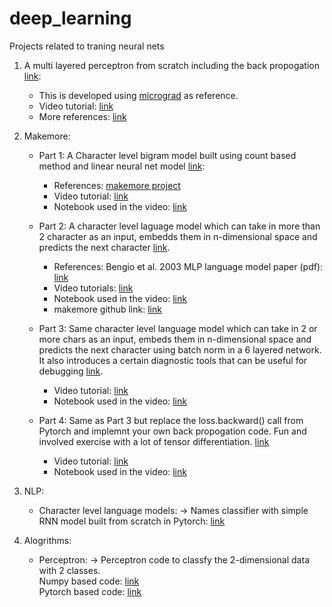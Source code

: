 # deep_learning
Projects related to traning neural nets

1) A multi layered perceptron from scratch including the back propogation [link](https://github.com/rpharale/deep_learning/blob/main/notebooks/mlp_from_scratch/mlp_from_scratch.ipynb):
    - This is developed using [micrograd](https://github.com/karpathy/micrograd) as reference.
    - Video tutorial: [link](https://www.youtube.com/watch?v=VMj-3S1tku0)
    - More references: [link](https://github.com/karpathy/nn-zero-to-hero/tree/master/lectures/micrograd)
   
2) Makemore: 
    - Part 1: A Character level bigram model built using count based method and linear neural net model [link](https://github.com/rpharale/deep_learning/blob/main/notebooks/makemore/part1/makemore_part1_bigrams.ipynb):
        - References: [makemore project](https://github.com/karpathy/makemore)
        - Video tutorial: [link](https://www.youtube.com/watch?v=PaCmpygFfXo&t=1398s)
        - Notebook used in the video: [link](https://github.com/karpathy/nn-zero-to-hero/blob/master/lectures/makemore/makemore_part1_bigrams.ipynb)
    
    - Part 2: A character level laguage model which can take in more than 2 character as an input, embedds them in n-dimensional space and predicts the next character [link](https://github.com/rpharale/deep_learning/blob/main/notebooks/makemore/part2/makemore_part2_mlp.ipynb).
        - References: Bengio et al. 2003 MLP language model paper (pdf): [link](https://www.jmlr.org/papers/volume3/bengio03a/bengio03a.pdf)
        - Video tutorials: [link](https://www.youtube.com/watch?v=TCH_1BHY58I)
        - Notebook used in the video: [link](https://github.com/karpathy/nn-zero-to-hero/blob/master/lectures/makemore/makemore_part2_mlp.ipynb)
        - makemore github link: [link](https://github.com/karpathy/makemore) 
    
   - Part 3: Same character level language model which can take in 2 or more chars as an input, embeds them in n-dimensional space and predicts the next character using batch norm in a 6 layered network. It also introduces a certain diagnostic tools that can be useful for debugging [link](https://github.com/rpharale/deep_learning/blob/main/notebooks/makemore/part3/makemore%20Part3%20Batch%20Norm.ipynb).
       - Video tutorial: [link](https://www.youtube.com/watch?v=P6sfmUTpUmc)
       - Notebook used in the video: [link](https://github.com/karpathy/nn-zero-to-hero/blob/master/lectures/makemore/makemore_part3_bn.ipynb)
   
   - Part 4: Same as Part 3 but replace the loss.backward() call from Pytorch and implemnt your own back propogation code. Fun and involved exercise with a lot of tensor differentiation. [link](https://github.com/rpharale/deep_learning/blob/main/notebooks/makemore/part4/makemore_part4_manual_backprop.ipynb)
       - Video tutorial: [link](https://www.youtube.com/watch?v=q8SA3rM6ckI)
       - Notebook used in the video: [link](https://github.com/karpathy/nn-zero-to-hero/blob/master/lectures/makemore/makemore_part4_backprop.ipynb)
      
3) NLP:
    - Character level language models: 
        -> Names classifier with simple RNN model built from scratch in Pytorch: [link](https://github.com/rpharale/deep_learning/blob/main/notebooks/nlp/char_level_models/names_classifier/names_classifier.ipynb)
   
4) Alogrithms:
    - Perceptron:
        -> Perceptron code to classfy the 2-dimensional data with 2 classes. \
           Numpy based code: [link](https://github.com/rpharale/deep_learning/blob/main/notebooks/algorithms/perceptron/perceptron_numpy.ipynb) \
           Pytorch based code: [link](https://github.com/rpharale/deep_learning/blob/main/notebooks/algorithms/perceptron/perceptron_pytorch.ipynb)
        
